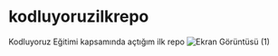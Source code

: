 # kodluyoruzilkrepo
Kodluyoruz Eğitimi kapsamında açtığım ilk repo
![Ekran Görüntüsü (1)](https://user-images.githubusercontent.com/123558603/214866467-c6909706-df77-40d4-a205-e8d601427c11.png)

